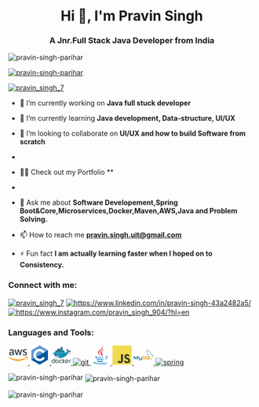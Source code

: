 <h1 align="center">Hi 👋, I'm Pravin Singh</h1>
<h3 align="center">A Jnr.Full Stack Java Developer from India</h3>

<p align="left"> <img src="https://komarev.com/ghpvc/?username=pravin-singh-parihar&label=Profile%20views&color=0e75b6&style=flat" alt="pravin-singh-parihar" /> </p>

<p align="left"> <a href="https://github.com/ryo-ma/github-profile-trophy"><img src="https://github-profile-trophy.vercel.app/?username=pravin-singh-parihar" alt="pravin-singh-parihar" /></a> </p>

<p align="left"> <a href="https://twitter.com/pravin_singh_7" target="blank"><img src="https://img.shields.io/twitter/follow/pravin_singh_7?logo=twitter&style=for-the-badge" alt="pravin_singh_7" /></a> </p>

- 🔭 I’m currently working on **Java full stuck developer**

- 🌱 I’m currently learning **Java development, Data-structure, UI/UX**

- 👯 I’m looking to collaborate on **UI/UX and how to build Software from scratch**
- 
- 👨‍💻 Check out my Portfolio **
- 
- 💬 Ask me about **Software Developement,Spring Boot&Core,Microservices,Docker,Maven,AWS,Java and Problem Solving.**

- 📫 How to reach me **pravin.singh.uit@gmail.com**

- ⚡ Fun fact **I am actually learning faster when I hoped on to Consistency.**

<h3 align="left">Connect with me:</h3>
<p align="left">
<a href="https://twitter.com/pravin_singh_7" target="blank"><img align="center" src="https://raw.githubusercontent.com/rahuldkjain/github-profile-readme-generator/master/src/images/icons/Social/twitter.svg" alt="pravin_singh_7" height="30" width="40" /></a>
<a href="https://linkedin.com/in/https://www.linkedin.com/in/pravin-singh-43a2482a5/" target="blank"><img align="center" src="https://raw.githubusercontent.com/rahuldkjain/github-profile-readme-generator/master/src/images/icons/Social/linked-in-alt.svg" alt="https://www.linkedin.com/in/pravin-singh-43a2482a5/" height="30" width="40" /></a>
<a href="https://instagram.com/https://www.instagram.com/pravin_singh_904/?hl=en" target="blank"><img align="center" src="https://raw.githubusercontent.com/rahuldkjain/github-profile-readme-generator/master/src/images/icons/Social/instagram.svg" alt="https://www.instagram.com/pravin_singh_904/?hl=en" height="30" width="40" /></a>
</p>

<h3 align="left">Languages and Tools:</h3>
<p align="left"> <a href="https://aws.amazon.com" target="_blank" rel="noreferrer"> <img src="https://raw.githubusercontent.com/devicons/devicon/master/icons/amazonwebservices/amazonwebservices-original-wordmark.svg" alt="aws" width="40" height="40"/> </a> <a href="https://www.cprogramming.com/" target="_blank" rel="noreferrer"> <img src="https://raw.githubusercontent.com/devicons/devicon/master/icons/c/c-original.svg" alt="c" width="40" height="40"/> </a> <a href="https://www.docker.com/" target="_blank" rel="noreferrer"> <img src="https://raw.githubusercontent.com/devicons/devicon/master/icons/docker/docker-original-wordmark.svg" alt="docker" width="40" height="40"/> </a> <a href="https://git-scm.com/" target="_blank" rel="noreferrer"> <img src="https://www.vectorlogo.zone/logos/git-scm/git-scm-icon.svg" alt="git" width="40" height="40"/> </a> <a href="https://www.java.com" target="_blank" rel="noreferrer"> <img src="https://raw.githubusercontent.com/devicons/devicon/master/icons/java/java-original.svg" alt="java" width="40" height="40"/> </a> <a href="https://developer.mozilla.org/en-US/docs/Web/JavaScript" target="_blank" rel="noreferrer"> <img src="https://raw.githubusercontent.com/devicons/devicon/master/icons/javascript/javascript-original.svg" alt="javascript" width="40" height="40"/> </a> <a href="https://www.mysql.com/" target="_blank" rel="noreferrer"> <img src="https://raw.githubusercontent.com/devicons/devicon/master/icons/mysql/mysql-original-wordmark.svg" alt="mysql" width="40" height="40"/> </a> <a href="https://spring.io/" target="_blank" rel="noreferrer"> <img src="https://www.vectorlogo.zone/logos/springio/springio-icon.svg" alt="spring" width="40" height="40"/> </a> </p>

<p><img align="left" src="https://github-readme-stats.vercel.app/api/top-langs?username=pravin-singh-parihar&show_icons=true&locale=en&layout=compact" alt="pravin-singh-parihar" /></p>

<p>&nbsp;<img align="center" src="https://github-readme-stats.vercel.app/api?username=pravin-singh-parihar&show_icons=true&locale=en" alt="pravin-singh-parihar" /></p>

<p><img align="center" src="https://github-readme-streak-stats.herokuapp.com/?user=pravin-singh-parihar&" alt="pravin-singh-parihar" /></p>


